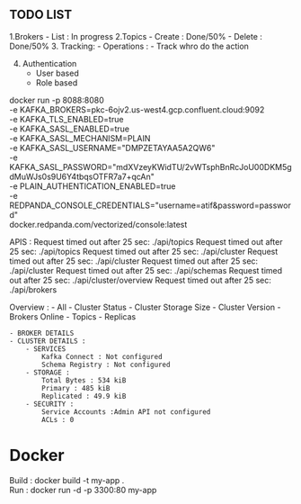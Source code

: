 
## TODO LIST

1.Brokers
    - List : In progress
2.Topics
    - Create : Done/50%
    - Delete : Done/50%
3. Tracking:
    - Operations :
        - Track whro do the action

4. Authentication
    - User based
    - Role based





docker run -p 8088:8080 \
  -e KAFKA_BROKERS=pkc-6ojv2.us-west4.gcp.confluent.cloud:9092 \
  -e KAFKA_TLS_ENABLED=true \
  -e KAFKA_SASL_ENABLED=true \
  -e KAFKA_SASL_MECHANISM=PLAIN \
  -e KAFKA_SASL_USERNAME="DMPZETAYAA5A2QW6" \
  -e KAFKA_SASL_PASSWORD="mdXVzeyKWidTU/2vWTsphBnRcJoU00DKM5gdMuWJs0s9U6Y4tbqsOTFR7a7+qcAn" \
  -e PLAIN_AUTHENTICATION_ENABLED=true \
  -e REDPANDA_CONSOLE_CREDENTIALS="username=atif&password=password" \
  docker.redpanda.com/vectorized/console:latest


APIS : 
 Request timed out after 25 sec: ./api/topics
 Request timed out after 25 sec: ./api/topics
 Request timed out after 25 sec: ./api/cluster
 Request timed out after 25 sec: ./api/cluster
 Request timed out after 25 sec: ./api/cluster
 Request timed out after 25 sec: ./api/schemas
 Request timed out after 25 sec: ./api/cluster/overview
 Request timed out after 25 sec: ./api/brokers


Overview : 
    - All
        - Cluster Status
        - Cluster Storage Size
        - Cluster Version
        - Brokers Online
        - Topics
        - Replicas
    
    - BROKER DETAILS
    - CLUSTER DETAILS : 
        - SERVICES
            Kafka Connect : Not configured
            Schema Registry : Not configured
        - STORAGE :
            Total Bytes : 534 kiB
            Primary : 485 kiB
            Replicated : 49.9 kiB
        - SECURITY : 
            Service Accounts :Admin API not configured
            ACLs : 0
    

# Docker 

Build : docker build -t my-app .   
Run : docker run -d -p 3300:80 my-app
